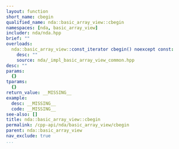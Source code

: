 ```yaml
---
layout: function
short_name: cbegin
qualified_name: nda::basic_array_view::cbegin
namespaces: [nda, basic_array_view]
includer: nda/nda.hpp
brief: ""
overloads:
  nda::basic_array_view::const_iterator cbegin() noexcept const:
    desc: ""
    source: nda/_impl_basic_array_view_common.hpp
desc: ""
params:
  {}
tparams:
  {}
return_value: __MISSING__
example:
  desc: __MISSING__
  code: __MISSING__
see-also: []
title: nda::basic_array_view::cbegin
permalink: /cpp-api/nda/basic_array_view/cbegin
parent: nda::basic_array_view
nav_exclude: true
...
```



